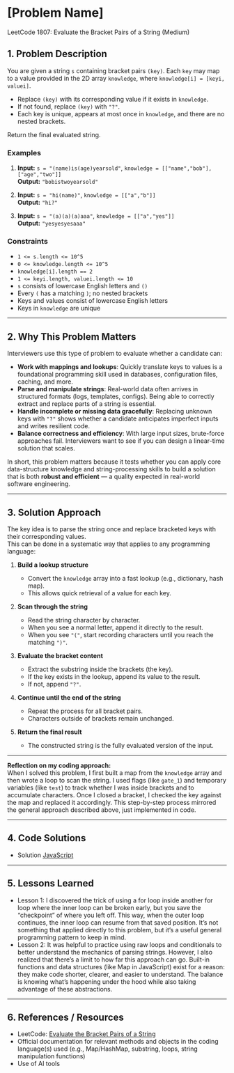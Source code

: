 # [Problem Name]

LeetCode 1807: Evaluate the Bracket Pairs of a String (Medium)

## 1. Problem Description

You are given a string `s` containing bracket pairs `(key)`. Each `key` may map to a value provided in the 2D array `knowledge`, where `knowledge[i] = [keyi, valuei]`.

- Replace `(key)` with its corresponding value if it exists in `knowledge`.
- If not found, replace `(key)` with `"?"`.
- Each key is unique, appears at most once in `knowledge`, and there are no nested brackets.

Return the final evaluated string.

### Examples

1. **Input:** `s = "(name)is(age)yearsold"`, `knowledge = [["name","bob"],["age","two"]]`  
   **Output:** `"bobistwoyearsold"`

2. **Input:** `s = "hi(name)"`, `knowledge = [["a","b"]]`  
   **Output:** `"hi?"`

3. **Input:** `s = "(a)(a)(a)aaa"`, `knowledge = [["a","yes"]]`  
   **Output:** `"yesyesyesaaa"`

### Constraints
- `1 <= s.length <= 10^5`  
- `0 <= knowledge.length <= 10^5`  
- `knowledge[i].length == 2`  
- `1 <= keyi.length, valuei.length <= 10`  
- `s` consists of lowercase English letters and `()`  
- Every `(` has a matching `)`; no nested brackets  
- Keys and values consist of lowercase English letters  
- Keys in `knowledge` are unique  

---

## 2. Why This Problem Matters


Interviewers use this type of problem to evaluate whether a candidate can:

- **Work with mappings and lookups**: Quickly translate keys to values is a foundational programming skill used in databases, configuration files, caching, and more.  
- **Parse and manipulate strings**: Real-world data often arrives in structured formats (logs, templates, configs). Being able to correctly extract and replace parts of a string is essential.  
- **Handle incomplete or missing data gracefully**: Replacing unknown keys with `"?"` shows whether a candidate anticipates imperfect inputs and writes resilient code.  
- **Balance correctness and efficiency**: With large input sizes, brute-force approaches fail. Interviewers want to see if you can design a linear-time solution that scales.  

In short, this problem matters because it tests whether you can apply core data-structure knowledge and string-processing skills to build a solution that is both **robust and efficient** — a quality expected in real-world software engineering. 
 
---

## 3. Solution Approach

The key idea is to parse the string once and replace bracketed keys with their corresponding values.  
This can be done in a systematic way that applies to any programming language:

1. **Build a lookup structure**  
   - Convert the `knowledge` array into a fast lookup (e.g., dictionary, hash map).  
   - This allows quick retrieval of a value for each key.

2. **Scan through the string**  
   - Read the string character by character.  
   - When you see a normal letter, append it directly to the result.  
   - When you see `"("`, start recording characters until you reach the matching `")"`.

3. **Evaluate the bracket content**  
   - Extract the substring inside the brackets (the key).  
   - If the key exists in the lookup, append its value to the result.  
   - If not, append `"?"`.

4. **Continue until the end of the string**  
   - Repeat the process for all bracket pairs.  
   - Characters outside of brackets remain unchanged.

5. **Return the final result**  
   - The constructed string is the fully evaluated version of the input.

---

**Reflection on my coding approach:**  
When I solved this problem, I first built a map from the `knowledge` array and then wrote a loop to scan the string. I used flags (like `gate_1`) and temporary variables (like `test`) to track whether I was inside brackets and to accumulate characters. Once I closed a bracket, I checked the key against the map and replaced it accordingly. This step-by-step process mirrored the general approach described above, just implemented in code.

---

## 4. Code Solutions

- Solution [JavaScript](Solution.js "./solution.js")  

---

## 5. Lessons Learned

- Lesson 1: I discovered the trick of using a for loop inside another for loop where the inner loop can be broken early, but you save the “checkpoint” of where you left off. This way, when the outer loop continues, the inner loop can resume from that saved position. It’s not something that applied directly to this problem, but it’s a useful general programming pattern to keep in mind.
- Lesson 2: It was helpful to practice using raw loops and conditionals to better understand the mechanics of parsing strings. However, I also realized that there’s a limit to how far this approach can go. Built-in functions and data structures (like Map in JavaScript) exist for a reason: they make code shorter, clearer, and easier to understand. The balance is knowing what’s happening under the hood while also taking advantage of these abstractions.

---

## 6. References / Resources

- LeetCode: [Evaluate the Bracket Pairs of a String](https://leetcode.com/problems/evaluate-the-bracket-pairs-of-a-string/description/?envType=problem-list-v2&envId=v9ut1ir1)  
- Official documentation for relevant methods and objects in the coding language(s) used (e.g., Map/HashMap, substring, loops, string manipulation functions)  
- Use of AI tools
&nbsp;
&nbsp;
&nbsp;

